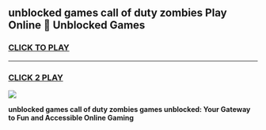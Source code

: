 
## unblocked games call of duty zombies Play Online 👋 Unblocked Games
<h3>
<a href="https://premium.freeplayer.one?title=unblocked_games_call_of_duty_zombies&ref=19F">CLICK TO PLAY</a></h3>
<hr>

<h3>
<a href="https://premium.freeplayer.one?title=unblocked_games_call_of_duty_zombies&ref=19F">CLICK 2 PLAY</a>
  
</h3>

<a href="https://premium.freeplayer.one?title=unblocked_games_call_of_duty_zombies&ref=19F"><img src="https://clearcache.store/games.png"></a>


**unblocked games call of duty zombies games unblocked: Your Gateway to Fun and Accessible Online Gaming**
